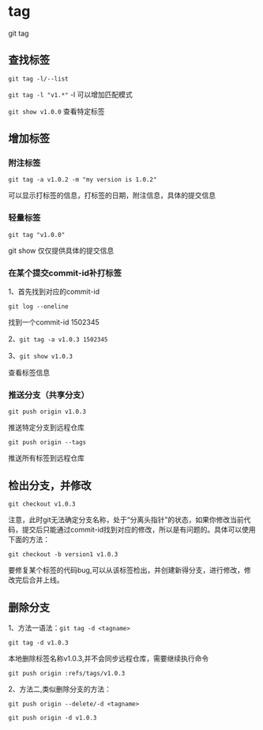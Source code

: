 # tag

git tag

## 查找标签

`git tag -l/--list`

`git tag -l "v1.*"` -l 可以增加匹配模式

`git show v1.0.0` 查看特定标签

## 增加标签

### 附注标签

`git tag -a v1.0.2 -m "my version is 1.0.2"`

可以显示打标签的信息，打标签的日期，附注信息，具体的提交信息

### 轻量标签

`git tag "v1.0.0"`

git show 仅仅提供具体的提交信息

### 在某个提交commit-id补打标签

1、首先找到对应的commit-id

`git log --oneline`

找到一个commit-id 1502345

2、`git tag -a v1.0.3 1502345` 

3、`git show v1.0.3`

查看标签信息

### 推送分支（共享分支）

`git push origin v1.0.3`

推送特定分支到远程仓库

`git push origin --tags`

推送所有标签到远程仓库

## 检出分支，并修改

`git checkout v1.0.3`

注意，此时git无法确定分支名称，处于“分离头指针”的状态，如果你修改当前代码，提交后只能通过commit-id找到对应的修改，所以是有问题的。具体可以使用下面的方法：

`git checkout -b version1 v1.0.3`

要修复某个标签的代码bug,可以从该标签检出，并创建新得分支，进行修改，修改完后合并上线。

## 删除分支

1、方法一语法：`git tag -d <tagname>`

`git tag -d v1.0.3` 

本地删除标签名称v1.0.3,并不会同步远程仓库，需要继续执行命令

`git push origin :refs/tags/v1.0.3`

2、方法二,类似删除分支的方法：

`git push origin --delete/-d <tagname>`

`git push origin -d v1.0.3`




